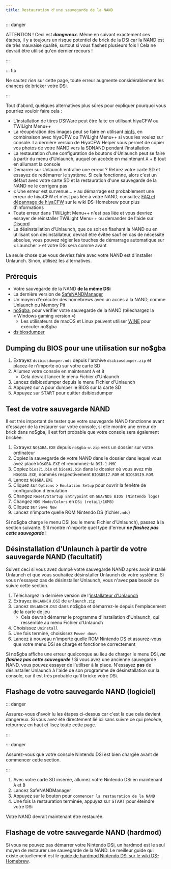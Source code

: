 ```yaml
---
title: Restauration d'une sauvegarde de la NAND
---
```


::: danger

ATTENTION ! Ceci est ***dangereux***. Même en suivant exactement ces étapes, il y a toujours un risque potentiel de brick de la DSi car la NAND est de très mauvaise qualité, surtout si vous flashez plusieurs fois ! Cela ne devrait être utilisé qu'en dernier recours !

:::

::: tip

Ne sautez *rien* sur cette page, toute erreur augmente considérablement les chances de bricker votre DSi.

:::

Tout d'abord, quelques alternatives plus sûres pour expliquer pourquoi vous pourriez vouloir faire cela :
- L'installation de titres DSiWare peut être faite en utilisant hiyaCFW ou TWiLight Menu++
- La récupération des images peut se faire en utilisant [ninfs](https://github.com/ihaveamac/ninfs/releases), en combinaison avec hiyaCFW ou TWiLight Menu++ si vous les voulez sur console. La dernière version de HiyaCFW Helper vous permet de copier vos photos de votre NAND vers la SDNAND pendant l'installation
- La restauration d'une configuration de boutons d'Unlaunch peut se faire à partir du menu d'Unlaunch, auquel on accède en maintenant <kbd class="face">A</kbd> + <kbd class="face">B</kbd> tout en allumant la console
- Démarrer sur Unlaunch entraîne une erreur ? Retirez votre carte SD et essayez de redémarrer le système. Si cela fonctionne, alors c'est un défaut avec votre carte SD et la restauration d'une sauvegarde de la NAND ne le corrigera pas
- « Une erreur est survenue… » au démarrage est probablement une erreur de hiyaCFW et n'est pas liée à votre NAND, consultez [FAQ et dépannage de hiyaCFW](https://wiki.ds-homebrew.com/hiyacfw/faq) sur le wiki DS-Homebrew pour plus d'informations
- Toute erreur dans TWiLight Menu++ n'est pas liée et vous devriez essayer de réinstaller TWiLight Menu++ ou demander de l'aide sur [Discord](https://ds-homebrew.com/discord)
- La désinstallation d'Unlaunch, que ce soit en flashant la NAND ou en utilisant son désinstallateur, devrait être évitée sauf en cas de nécessité absolue, vous pouvez régler les touches de démarrage automatique sur « Launcher » et votre DSi sera comme avant

La seule chose que vous devriez faire avec votre NAND est d'installer Unlaunch. Sinon, utilisez les alternatives.

## Prérequis
- Votre sauvegarde de la NAND **de la même DSi**
- La dernière version de [SafeNANDManager](https://github.com/DS-Homebrew/SafeNANDManager/releases/latest/download/SafeNANDManager.nds)
- Un moyen d'exécuter des homebrews avec un accès à la NAND, comme Unlaunch ou Memory Pit
- [no$gba](https://problemkaputt.de/gba.htm), pour vérifier votre sauvegarde de la NAND (téléchargez la « Windows gaming version »)
    - Les utilisateurs de macOS et Linux peuvent utiliser [WINE](https://winehq.org) pour exécuter no$gba
- [dsibiosdumper](http://melonds.kuribo64.net/downloads/dsibiosdumper.7z)

## Dumping du BIOS pour une utilisation sur no$gba
1. Extrayez `dsibiosdumper.nds` depuis l'archive `dsibiosdumper.zip` et placez-le n'importe où sur votre carte SD
2. Allumez votre console en maintenant <kbd class="face">A</kbd> et <kbd class="face">B</kbd>
    - Cela devrait lancer le menu Fichier d'Unlaunch
3. Lancez dsibiosdumper depuis le menu Fichier d'Unlaunch
4. Appuyez sur <kbd class="face">A</kbd> pour dumper le BIOS sur la carte SD
5. Appuyez sur <kbd>START</kbd> pour quitter dsibiosdumper

## Test de votre sauvegarde NAND
Il est très important de tester que votre sauvegarde NAND fonctionne avant d'essayer de la restaurer sur votre console, si elle montre une erreur de brick dans no$gba, il est fort probable que votre console sera également brickée.
1. Extrayez `NO$GBA.EXE` depuis `no$gba-w.zip` vers un dossier sur votre ordinateur
2. Copiez la sauvegarde de votre NAND dans le dossier dans lequel vous avez placé `NO$GBA.EXE` et renommez-la `DSI-1.MMC`
3. Copiez `bios7i.bin` et `bios9i.bin` dans le dossier où vous avez mis `NO$GBA.EXE`, nommés respectivement `BIOSDSI7.ROM` et `BIOSDSI9.ROM`.
4. Lancez `NO$GBA.EXE`
5. Cliquez sur `Options` > `Emulation Setup` pour ouvrir la fenêtre de configuration d'émulation
6. Changez `Reset/Startup Entrypoint` en `GBA/NDS BIOS (Nintendo logo)`
7. Changez `NDS Mode/Colors` en `DSi (retail/16MB)`
8. Cliquez sur `Save Now`
9. Lancez n'importe quelle ROM Nintendo DS (fichier`.nds`)

Si no$gba charge le menu DSi (ou le menu Fichier d'Unlaunch), passez à la section suivante. S'il montre n'importe quel type d'erreur ***ne flashez pas cette sauvegarde*** !

## Désinstallation d'Unlaunch à partir de votre sauvegarde NAND (facultatif)
Suivez ceci si vous avez dumpé votre sauvegarde NAND après avoir installé Unlaunch et que vous souhaitez désinstaller Unlaunch de votre système. Si vous n'essayez pas de désinstaller Unlaunch, vous n'avez **pas** besoin de suivre cette section.
1. Téléchargez la dernière version de l'[installateur d'Unlaunch](https://problemkaputt.de/unlaunch.zip)
1. Extrayez `UNLAUNCH.DSI` de `unlaunch.zip`
1. Lancez `UNLAUNCH.DSI` dans no$gba et démarrez-le depuis l'emplacement de la carte de jeu
    - Cela devrait démarrer le programme d'installation d'Unlaunch, qui ressemble au menu Fichier d'Unlaunch
1. Choisissez `Uninstall`
1. Une fois terminé, choisissez `Power down`
1. Lancez à nouveau n'importe quelle ROM Nintendo DS et assurez-vous que votre menu DSi se charge et fonctionne correctement

Si no$gba affiche une erreur quelconque au lieu de charger le menu DSi, ***ne flashez pas cette sauvegarde*** ! Si vous avez une ancienne sauvegarde NAND, vous pouvez essayer de l'utiliser à la place. N'essayez **pas** de désinstaller Unlaunch à l'aide de son programme de désinstallation sur la console, car il est très probable qu'il bricke votre DSi.

## Flashage de votre sauvegarde NAND (logiciel)

::: danger

Assurez-vous d'avoir lu les étapes ci-dessus car c'est là que cela devient dangereux. Si vous avez été directement lié ici sans suivre ce qui précède, retournez en haut et lisez toute cette page.

:::

::: danger

Assurez-vous que votre console Nintendo DSi est bien chargée avant de commencer cette section.

:::

1. Avec votre carte SD insérée, allumez votre Nintendo DSi en maintenant <kbd class="face">A</kbd> et <kbd class="face">B</kbd>
3. Lancez SafeNANDManager
4. Appuyez sur le bouton pour `commencer la restauration de la NAND`
6. Une fois la restauration terminée, appuyez sur <kbd>START</kbd> pour éteindre votre DSi

Votre NAND devrait maintenant être restaurée.

## Flashage de votre sauvegarde NAND (hardmod)
Si vous ne pouvez pas démarrer votre Nintendo DSi, un hardmod est le seul moyen de restaurer une sauvegarde de la NAND. Le meilleur guide qui existe actuellement est le [guide de hardmod Nintendo DSi sur le wiki DS-Homebrew](https://wiki.ds-homebrew.com/ds-index/hardmod#nintendo-dsi).
